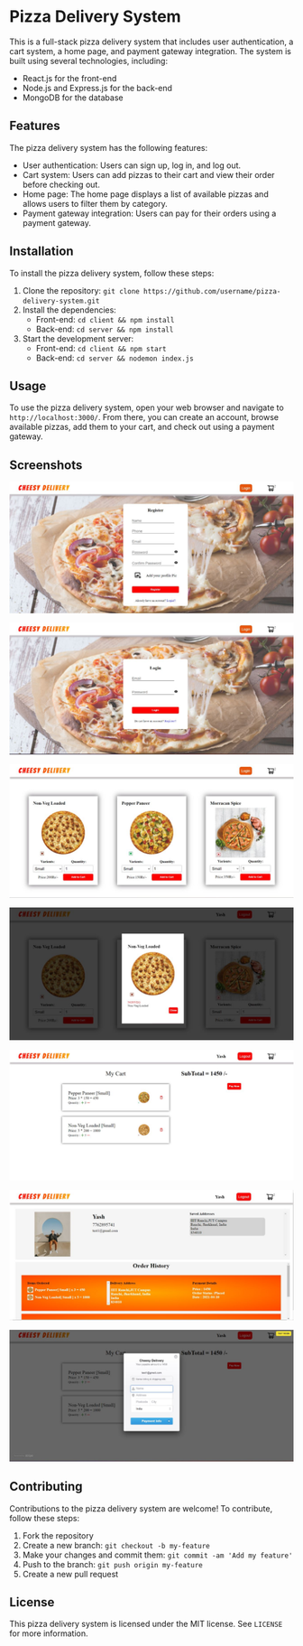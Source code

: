 # Pizza Delivery System

This is a full-stack pizza delivery system that includes user authentication, a cart system, a home page, and payment gateway integration. The system is built using several technologies, including:

- React.js for the front-end
- Node.js and Express.js for the back-end
- MongoDB for the database

## Features

The pizza delivery system has the following features:

- User authentication: Users can sign up, log in, and log out.
- Cart system: Users can add pizzas to their cart and view their order before checking out.
- Home page: The home page displays a list of available pizzas and allows users to filter them by category.
- Payment gateway integration: Users can pay for their orders using a payment gateway.

## Installation

To install the pizza delivery system, follow these steps:

1. Clone the repository: `git clone https://github.com/username/pizza-delivery-system.git`
2. Install the dependencies:
   - Front-end: `cd client && npm install`
   - Back-end: `cd server && npm install`
3. Start the development server:
   - Front-end: `cd client && npm start`
   - Back-end: `cd server && nodemon index.js`

## Usage

To use the pizza delivery system, open your web browser and navigate to `http://localhost:3000/`. From there, you can create an account, browse available pizzas, add them to your cart, and check out using a payment gateway.

## Screenshots

![Registration Page](/screenshots/Registration.jpg)

![Login Page](/screenshots/Login.jpg)

![Home Page](/screenshots/Home.jpg)

![Item Page](/screenshots/Item.jpg)

![Cart Page](/screenshots/Cart.jpg)

![User Profile Page](/screenshots/User.jpg)

![Payment Gateway Page](/screenshots/Payment.jpg)

## Contributing

Contributions to the pizza delivery system are welcome! To contribute, follow these steps:

1. Fork the repository
2. Create a new branch: `git checkout -b my-feature`
3. Make your changes and commit them: `git commit -am 'Add my feature'`
4. Push to the branch: `git push origin my-feature`
5. Create a new pull request

## License

This pizza delivery system is licensed under the MIT license. See `LICENSE` for more information.
